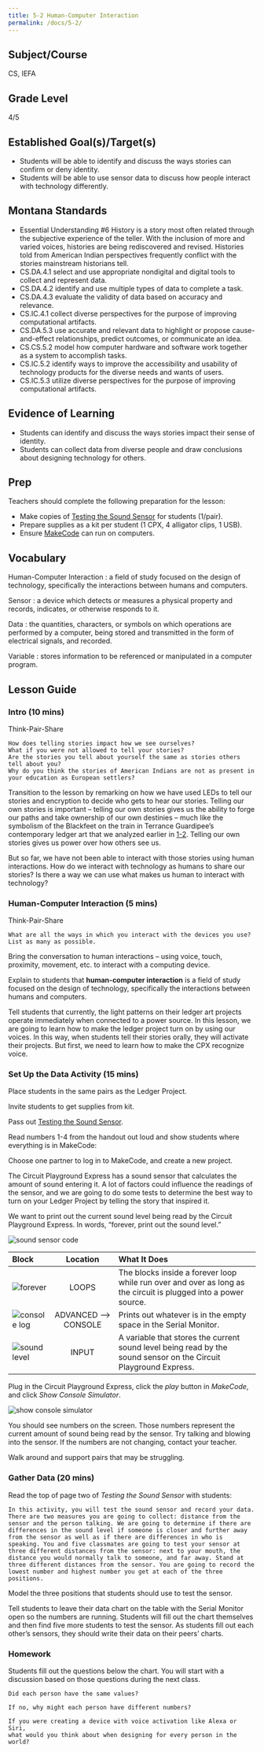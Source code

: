 ```yaml
---
title: 5-2 Human-Computer Interaction
permalink: /docs/5-2/
---
```

## Subject/Course
CS, IEFA

## Grade Level
4/5    

## Established Goal(s)/Target(s)
-	Students will be able to identify and discuss the ways stories can confirm or deny identity.
-	Students will be able to use sensor data to discuss how people interact with technology differently.

## Montana Standards
- Essential Understanding \#6 History is a story most often related through the subjective experience of the teller. With the inclusion of more and varied voices, histories are being rediscovered and revised. Histories told from American Indian perspectives frequently conflict with the stories mainstream historians tell.
- CS.DA.4.1 select and use appropriate nondigital and digital tools to collect and represent data.
- CS.DA.4.2 identify and use multiple types of data to complete a task.
- CS.DA.4.3 evaluate the validity of data based on accuracy and relevance.
- CS.IC.4.1 collect diverse perspectives for the purpose of improving computational artifacts.
- CS.DA.5.3 use accurate and relevant data to highlight or propose cause-and-effect relationships, predict outcomes, or communicate an idea.
- CS.CS.5.2 model how computer hardware and software work together as a system to accomplish tasks.
- CS.IC.5.2 identify ways to improve the accessibility and usability of technology products for the diverse needs and wants of users.
- CS.IC.5.3 utilize diverse perspectives for the purpose of improving computational artifacts.

## Evidence of Learning
- Students can identify and discuss the ways stories impact their sense of identity.
- Students can collect data from diverse people and draw conclusions about designing technology for others.

## Prep
Teachers should complete the following preparation for the lesson:

- Make copies of [Testing the Sound Sensor](../resources/5-2_sound-sensor.pdf) for students (1/pair).
- Prepare supplies as a kit per student (1 CPX, 4 alligator clips, 1 USB).
- Ensure [MakeCode](https://makecode.adafruit.com/) can run on computers.

## Vocabulary
Human-Computer Interaction
: a field of study focused on the design of technology, specifically the interactions between humans and computers.

Sensor
: a device which detects or measures a physical property and records, indicates, or otherwise responds to it.

Data
: the quantities, characters, or symbols on which operations are performed by a computer, being stored and transmitted in the form of electrical signals, and recorded.

Variable
: stores information to be referenced or manipulated in a computer program.

## Lesson Guide

### Intro (10 mins)
Think-Pair-Share
```
How does telling stories impact how we see ourselves?  
What if you were not allowed to tell your stories?  
Are the stories you tell about yourself the same as stories others tell about you?  
Why do you think the stories of American Indians are not as present in your education as European settlers?
```
Transition to the lesson by remarking on how we have used LEDs to tell our stories and encryption to decide who gets to hear our stories. Telling our own stories is important – telling our own stories gives us the ability to forge our paths and take ownership of our own destinies – much like the symbolism of the Blackfeet on the train in Terrance Guardipee’s contemporary ledger art that we analyzed earlier in [1-2](./1-2.md). Telling our own stories gives us power over how others see us.

But so far, we have not been able to interact with those stories using human interactions. How do we interact with technology as humans to share our stories? Is there a way we can use what makes us human to interact with technology?

### Human-Computer Interaction (5 mins)
Think-Pair-Share
```
What are all the ways in which you interact with the devices you use?  
List as many as possible.
```
Bring the conversation to human interactions – using voice, touch, proximity, movement, etc. to interact with a computing device.

Explain to students that **human-computer interaction** is a field of study focused on the design of technology, specifically the interactions between humans and computers.

Tell students that currently, the light patterns on their ledger art projects operate immediately when connected to a power source. In this lesson, we are going to learn how to make the ledger project turn on by using our voices. In this way, when students tell their stories orally, they will activate their projects. But first, we need to learn how to make the CPX recognize voice.

### Set Up the Data Activity (15 mins)
Place students in the same pairs as the Ledger Project.

Invite students to get supplies from kit.

Pass out [Testing the Sound Sensor](../resources/5-2_sound-sensor.pdf).

Read numbers 1-4 from the handout out loud and show students where everything is in MakeCode:

Choose one partner to log in to MakeCode, and create a new project.

The Circuit Playground Express has a sound sensor that calculates the amount of sound entering it. A lot of factors could influence the readings of the sensor, and we are going to do some tests to determine the best way to turn on your Ledger Project by telling the story that inspired it.

We want to print out the current sound level being read by the Circuit Playground Express. In words, “forever, print out the sound level.”

![sound sensor code](../resources/images/5-2_sound-sensor-code.png)

| Block | Location | What It Does |
| :---  |  :----:  | :---         |
| ![forever](../resources/images/5-2_forever-block.png)   | LOOPS  | The blocks inside a forever loop while run over and over as long as the circuit is plugged into a power source.  |
| ![console log](../resources/images/5-2_console-log-block.png) | ADVANCED --> CONSOLE  | Prints out whatever is in the empty space in the Serial Monitor.  |
| ![sound level](../resources/images/5-2_sound-level-block.png) | INPUT | A variable that stores the current sound level being read by the sound sensor on the Circuit Playground Express. |

Plug in the Circuit Playground Express, click the *play* button in *MakeCode*, and click *Show Console Simulator*.

![show console simulator](../resources/images/5-2_show-console-simulator.png)

You should see numbers on the screen. Those numbers represent the current amount of sound being read by the sensor. Try talking and blowing into the sensor. If the numbers are not changing, contact your teacher.

Walk around and support pairs that may be struggling.

### Gather Data (20 mins)
Read the top of page two of *Testing the Sound Sensor* with students:
```
In this activity, you will test the sound sensor and record your data. There are two measures you are going to collect: distance from the sensor and the person talking. We are going to determine if there are differences in the sound level if someone is closer and further away from the sensor as well as if there are differences in who is speaking. You and five classmates are going to test your sensor at three different distances from the sensor: next to your mouth, the distance you would normally talk to someone, and far away. Stand at three different distances from the sensor. You are going to record the lowest number and highest number you get at each of the three positions.
```
Model the three positions that students should use to test the sensor.

Tell students to leave their data chart on the table with the Serial Monitor open so the numbers are running. Students will fill out the chart themselves and then find five more students to test the sensor. As students fill out each other’s sensors, they should write their data on their peers’ charts.

### Homework
Students fill out the questions below the chart. You will start with a discussion based on those questions during the next class.
```
Did each person have the same values?  

If no, why might each person have different numbers?  

If you were creating a device with voice activation like Alexa or Siri,
what would you think about when designing for every person in the world?

```
